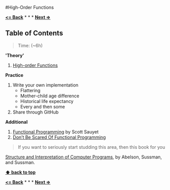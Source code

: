 #High-Order Functions

**[<= Back](functions-and-data-structures.md)**		*	*	*	**[Next =>](the-secret-life-of-objects.md)**

## Table of Contents

> Time: (~6h)

**'Theory'**

1. [High-order Functions](http://eloquentjavascript.net/05_higher_order.html)

**Practice**

1. Write your own implementation
	* Flattering
	* Mother-child age difference 
	* Historical life expectancy
	* Every and then some
1. Share through GitHub

**Additional**

1. [Functional Programming](http://scott.sauyet.com/Javascript/Talk/FunctionalProgramming/) by Scott Sauyet
1. [Don’t Be Scared Of Functional Programming](http://www.smashingmagazine.com/2014/07/02/dont-be-scared-of-functional-programming/)

>If you want to seriously start studding this area, then this book for you 

 [Structure and Interpretation of Computer Programs](https://mitpress.mit.edu/sicp/), by Abelson, Sussman, and Sussman.


**[⬆ back to top](#table-of-contents)**

**[<= Back](functions-and-data-structures.md)**		*	*	*	**[Next =>](the-secret-life-of-objects.md)**





